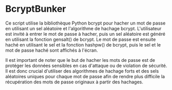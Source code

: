 # BcryptBunker
Ce script utilise la bibliothèque Python bcrypt pour hacher un mot de passe en utilisant un sel aléatoire et l'algorithme de hachage bcrypt. L'utilisateur est invité à entrer le mot de passe à hacher, puis un sel aléatoire est généré en utilisant la fonction gensalt() de bcrypt. Le mot de passe est ensuite haché en utilisant le sel et la fonction hashpw() de bcrypt, puis le sel et le mot de passe haché sont affichés à l'écran.

Il est important de noter que le but de hacher les mots de passe est de protéger les données sensibles en cas d'attaque ou de violation de sécurité. Il est donc crucial d'utiliser des algorithmes de hachage forts et des sels aléatoires uniques pour chaque mot de passe afin de rendre plus difficile la récupération des mots de passe originaux à partir des hachages.
